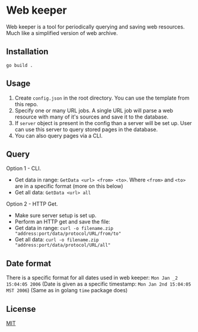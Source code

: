 # Web keeper

Web keeper is a tool for periodically querying and saving web resources. Much like a simplified version of web archive.

## Installation
`go build .`

## Usage
1. Create `config.json` in the root directory. You can use the template from this repo.
2. Specify one or many URL jobs. A single URL job will parse a web resource with many of it's sources and save it to the database.
3. If `server` object is present in the config than a server will be set up. User can use this server to query stored pages in the database.
4. You can also query pages via a CLI.

## Query
Option 1 - CLI. 
* Get data in range: `GetData <url> <from> <to>`. Where `<from>` and `<to>` are in a specific format (more on this below)
* Get all data: `GetData <url> all`

Option 2 - HTTP Get.
*   Make sure server setup is set up. 
*   Perform an HTTP get and save the file: 
*   Get data in range: `curl -o filename.zip "address:port/data/protocol/URL/from/to"`
*   Get all data: `curl -o filename.zip "address:port/data/protocol/URL/all"`

## Date format
There is a specific format for all dates used in web keeper: `Mon Jan _2 15:04:05 2006`
(Date is given as a specific timestamp: `Mon Jan 2nd 15:04:05 MST 2006`) (Same as in golang `time` package does)

## License
[MIT](https://choosealicense.com/licenses/mit/)